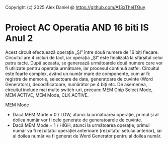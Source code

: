 Copyright (c) 2025 Alex Daniel @ https://github.com/A13xTheITGuy

# Proiect AC Operatia AND 16 biti IS Anul 2

  Acest circuit efectuează operația „ȘI” între două numere de 16 biți fiecare. Circuitul are 4 cicluri de tact, iar operația „ȘI” este finalizată la sfârșitul celor patru tacte. După aceasta, se generează următoarele două numere care vor fi utilizate pentru operația următoare, iar procesul continuă astfel.
  Circuitul este foarte complex, având un număr mare de componente, cum ar fi: registre de memorie, selectoare de date, generatoare de cuvinte (Word Generators), decodificatoare, numărător pe 4 biți etc. De asemenea, circuitul include mai multe switch-uri, precum: MEM Chip Select Mode, MEM ACTIVE, MEM Mode, CLK ACTIVE.

MEM Mode

- Dacă MEM Mode = 0 / LOW, atunci la următoarea operație, primul și al doilea număr vor fi cele generate de generatoarele de cuvinte.
- Dacă MEM Mode = 1 / HIGH, atunci la următoarea operație, primul număr va fi rezultatul operației anterioare (rezultatul setului anterior), iar al doilea număr va fi generat de Word Generator pentru al doilea număr.
